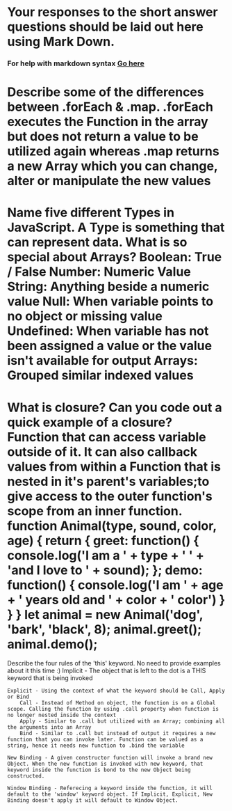 # Your responses to the short answer questions should be laid out here using Mark Down.
### For help with markdown syntax [Go here](https://github.com/adam-p/markdown-here/wiki/Markdown-Cheatsheet)
Describe some of the differences between .forEach & .map.
    .forEach executes the Function in the array but does not return a value to be utilized again whereas
    .map returns a new Array which you can change, alter or manipulate the new values
==========
Name five different Types in JavaScript. A Type is something that can represent data. What is so special about Arrays?
    Boolean: True / False
    Number: Numeric Value
    String: Anything beside a numeric value
    Null: When variable points to no object or missing value
    Undefined: When variable has not been assigned a value or the value isn't available for output
    Arrays: Grouped similar indexed values
==========
What is closure? Can you code out a quick example of a closure?
    Function that can access variable outside of it. It can also callback values from within a Function that is nested in it's parent's variables;to give access to the outer function's scope from an inner function.
function Animal(type, sound, color, age) {
    return {
        greet: function() {
            console.log('I am a ' + type + ' ' + 'and I love to ' + sound);
        };
        demo: function() {
            console.log('I am ' + age + ' years old and ' + color + ' color')
        }
    }
}
let animal = new Animal('dog', 'bark', 'black', 8);
animal.greet();
animal.demo();
==========
Describe the four rules of the 'this' keyword. No need to provide examples about it this time :)
    Implicit - The object that is left to the dot is a THIS keyword that is being invoked
    
    Explicit - Using the context of what the keyword should be Call, Apply or Bind
        Call - Instead of Method on object, the function is on a Global scope. Calling the function by using .call property when function is no longer nested inside the context
        Apply - Similar to .call but utilized with an Array; combining all the arguments into an Array
        Bind - Similar to .call but instead of output it requires a new function that you can invoke later. Function can be valued as a string, hence it needs new function to .bind the variable
    
    New Binding - A given constructor function will invoke a brand new Object. When the new function is invoked with new keyword, that keyword inside the function is bond to the new Object being constructed.
    
    Window Binding - Referecing a keyword inside the function, it will default to the 'window' keyword object. If Implicit, Explicit, New Binding doesn't apply it will default to Window Object.